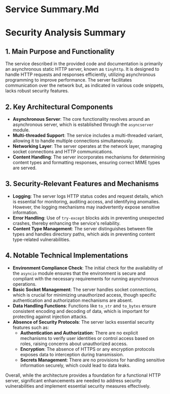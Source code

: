 # Service Summary.Md

# Security Analysis Summary

## 1. Main Purpose and Functionality
The service described in the provided code and documentation is primarily an asynchronous static HTTP server, known as `tinyhttp`. It is designed to handle HTTP requests and responses efficiently, utilizing asynchronous programming to improve performance. The server facilitates communication over the network but, as indicated in various code snippets, lacks robust security features.

## 2. Key Architectural Components
- **Asynchronous Server**: The core functionality revolves around an asynchronous server, which is established through the `asyncserver` module.
- **Multi-threaded Support**: The service includes a multi-threaded variant, allowing it to handle multiple connections simultaneously.
- **Networking Layer**: The server operates at the network layer, managing socket connections and HTTP communications.
- **Content Handling**: The server incorporates mechanisms for determining content types and formatting responses, ensuring correct MIME types are served.

## 3. Security-Relevant Features and Mechanisms
- **Logging**: The server logs HTTP status codes and request details, which is essential for monitoring, auditing access, and identifying anomalies. However, the logging mechanisms may inadvertently expose sensitive information.
- **Error Handling**: Use of `try-except` blocks aids in preventing unexpected crashes, thereby enhancing the service's reliability.
- **Content Type Management**: The server distinguishes between file types and handles directory paths, which aids in preventing content type-related vulnerabilities.

## 4. Notable Technical Implementations
- **Environment Compliance Check**: The initial check for the availability of the `asyncio` module ensures that the environment is secure and compliant with the necessary requirements for running asynchronous operations.
- **Basic Socket Management**: The server handles socket connections, which is crucial for minimizing unauthorized access, though specific authentication and authorization mechanisms are absent.
- **Data Handling Functions**: Functions like `to_str` and `to_bytes` ensure consistent encoding and decoding of data, which is important for protecting against injection attacks.
- **Absence of Security Protocols**: The server lacks essential security features such as:
  - **Authentication and Authorization**: There are no explicit mechanisms to verify user identities or control access based on roles, raising concerns about unauthorized access.
  - **Encryption**: The absence of HTTPS or any encryption protocols exposes data to interception during transmission.
  - **Secrets Management**: There are no provisions for handling sensitive information securely, which could lead to data leaks.

Overall, while the architecture provides a foundation for a functional HTTP server, significant enhancements are needed to address security vulnerabilities and implement essential security measures effectively.